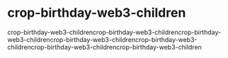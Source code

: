 # crop-birthday-web3-children
crop-birthday-web3-childrencrop-birthday-web3-childrencrop-birthday-web3-childrencrop-birthday-web3-childrencrop-birthday-web3-childrencrop-birthday-web3-childrencrop-birthday-web3-children
